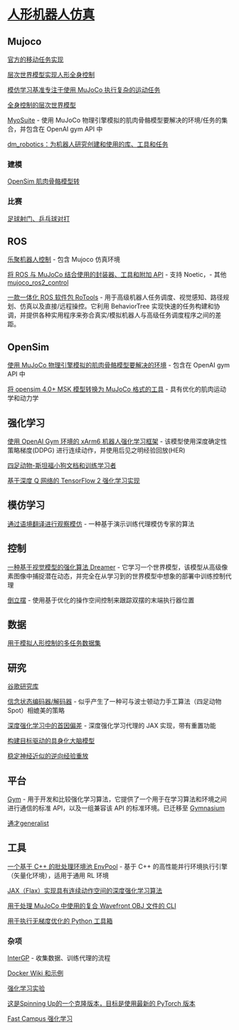 # [人形机器人仿真](https://github.com/google-deepmind/mujoco/network/dependents)

<!-- 更新到最新的仓库： https://github.com/parthh01/rl_stuff 
更新到的页面： https://github.com/google-deepmind/mujoco/network/dependents?dependents_before=MjE1NjQ0OTU3NjQ -->

## Mujoco

[官方的移动任务实现](https://github.com/google-deepmind/dm_control/tree/main/dm_control/locomotion)

[层次世界模型实现人形全身控制](https://github.com/nicklashansen/puppeteer)

[模仿学习基准专注于使用 MuJoCo 执行复杂的运动任务](https://github.com/robfiras/loco-mujoco)

[全身控制的层次世界模型](https://github.com/nicklashansen/puppeteer)

[MyoSuite](https://github.com/MyoHub/myosuite) - 使用 MuJoCo 物理引擎模拟的肌肉骨骼模型要解决的环境/任务的集合，并包含在 OpenAI gym API 中

[dm_robotics：为机器人研究创建和使用的库、工具和任务](https://github.com/google-deepmind/dm_robotics)

### 建模

[OpenSim 肌肉骨骼模型转](https://github.com/MyoHub/myoconverter)

### 比赛

[足球射门、乒乓球对打](https://sites.google.com/view/myosuite/myochallenge/myochallenge-2025) 


## ROS

[乐聚机器人控制](https://github.com/LejuRobotics/kuavo-ros-opensource) - 包含 Mujoco 仿真环境

[将 ROS 与 MuJoCo 结合使用的封装器、工具和附加 API](https://github.com/ubi-agni/mujoco_ros_pkgs) - 支持 Noetic，- 其他 [mujoco_ros2_control](https://github.com/moveit/mujoco_ros2_control) 

[一款一体化 ROS 软件包 RoTools](https://github.com/DrawZeroPoint/RoTools) - 用于高级机器人任务调度、视觉感知、路径规划、仿真以及直接/远程操控。它利用 BehaviorTree 实现快速的任务构建和协调，并提供各种实用程序来弥合真实/模拟机器人与高级任务调度程序之间的差距。

## OpenSim

[使用 MuJoCo 物理引擎模拟的肌肉骨骼模型要解决的环境](https://github.com/MyoHub/myosuite) - 包含在 OpenAI gym API 中

[将 opensim 4.0+ MSK 模型转换为 MuJoCo 格式的工具](https://github.com/MyoHub/myoconverter) - 具有优化的肌肉运动学和动力学



## 强化学习

[使用 OpenAI Gym 环境的 xArm6 机器人强化学习框架](https://github.com/julio-design/xArm6-Gym-Env) - 该模型使用深度确定性策略梯度(DDPG) 进行连续动作，并使用后见之明经验回放(HER)

[四足动物-斯坦福小狗文档和训练学习者](https://github.com/Prakyathkantharaju/Quadruped)

[基于深度 Q 网络的 TensorFlow 2 强化学习实现](https://github.com/metr0jw/DeepRL-TF2-DQN-implementation-for-TensorFlow-2)

## 模仿学习

[通过语境翻译进行观察模仿](https://github.com/medric49/imitation-from-observation) - 一种基于演示训练代理模仿专家的算法

## 控制

[一种基于视觉模型的强化算法 Dreamer](https://github.com/adityabingi/Dreamer) - 它学习一个世界模型，该模型从高级像素图像中捕捉潜在动态，并完全在从学习到的世界模型中想象的部署中训练控制代理

[倒立摆](https://github.com/dhruvthanki/mj_InvertedPendulum) - 使用基于优化的操作空间控制来跟踪双摆的末端执行器位置


## 数据

[用于模拟人形控制的多任务数据集](https://github.com/microsoft/MoCapAct)

## 研究

[谷歌研究库](https://github.com/google-research/google-research)

[信念状态编码器/解码器](https://github.com/lucidrains/anymal-belief-state-encoder-decoder-pytorch) - 似乎产生了一种可与波士顿动力手工算法（四足动物 Spot）相媲美的策略

[深度强化学习中的首因偏差](https://github.com/evgenii-nikishin/rl_with_resets) - 深度强化学习代理的 JAX 实现，带有重置功能

[构建目标驱动的具身化大脑模型](https://github.com/ccnmaastricht/angorapy)

[稳定神经近似的逆向经验重放](https://github.com/google-research/look-back-when-surprised)

## 平台

[Gym](https://github.com/openai/gym) - 用于开发和比较强化学习算法，它提供了一个用于在学习算法和环境之间进行通信的标准 API，以及一组兼容该 API 的标准环境。已迁移至 [Gymnasium](https://github.com/Farama-Foundation/Gymnasium) 

[通才generalist](https://github.com/grahamannett/generalist)


## 工具

[一个基于 C++ 的批处理环境池 EnvPool](https://github.com/sail-sg/envpool) - 基于 C++ 的高性能并行环境执行引擎（矢量化环境），适用于通用 RL 环境

[JAX（Flax）实现具有连续动作空间的深度强化学习算法](https://github.com/ikostrikov/jaxrl)

[用于处理 MuJoCo 中使用的复合 Wavefront OBJ 文件的 CLI](https://github.com/kevinzakka/obj2mjcf)

[用于执行无梯度优化的 Python 工具箱](https://github.com/facebookresearch/nevergrad)



### 杂项

[InterGP](https://github.com/tdardinier/InterGP) - 收集数据、训练代理的流程

[Docker Wiki 和示例](https://github.com/dotd/docker_wiki)

[强化学习实验](https://github.com/parthh01/rl_stuff)

[这是Spinning Up的一个克隆版本，目标是使用最新的 PyTorch 版本](https://github.com/haha1227/spinningup-pytorch)

[Fast Campus 强化学习](https://github.com/Junyoungpark/ReinforcementLearningAtoZ)